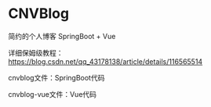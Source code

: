 # CNVBlog
简约的个人博客 SpringBoot + Vue

详细保姆级教程：https://blog.csdn.net/qq_43178138/article/details/116565514

cnvblog文件：SpringBoot代码

cnvblog-vue文件：Vue代码
